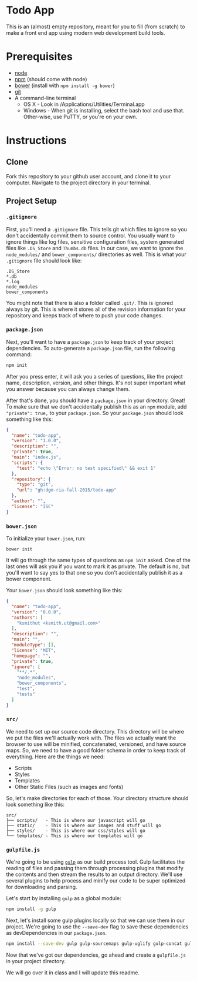 # Todo App

This is an (almost) empty repository, meant for you to fill (from scratch) to
make a front end app using modern web development build tools.

# Prerequisites

* [node](https://nodejs.org/en/)
* [npm](https://www.npmjs.com/) (should come with node)
* [bower](http://bower.io/) (install with `npm install -g bower`)
* [git](http://git-scm.com/)
* A command-line terminal
  * OS X - Look in /Applications/Utilities/Terminal.app
  * Windows - When git is installing, select the bash tool and use that.
    Other-wise, use PuTTY, or you're on your own.

# Instructions

## Clone

Fork this repository to your github user account, and clone it to your computer.
Navigate to the project directory in your terminal.

## Project Setup

### `.gitignore`

First, you'll need a `.gitignore` file. This tells git which files to ignore
so you don't accidentally commit them to source control. You usually want to
ignore things like log files, sensitive configuration files, system generated
files like `.DS_Store` and `Thumbs.db` files. In our case, we want to ignore the
`node_modules/` and `bower_components/` directories as well. This is what your
`.gitignore` file should look like:

```
.DS_Store
*.db
*.log
node_modules
bower_components
```

You might note that there is also a folder called `.git/`. This is ignored
always by git. This is where it stores all of the revision information for your
repository and keeps track of where to push your code changes.

### `package.json`

Next, you'll want to have a `package.json` to keep track of your project
dependencies. To auto-generate a `package.json` file, run the following command:

```sh
npm init
```

After you press enter, it will ask you a series of questions, like the project
name, description, version, and other things. It's not super important what you
answer because you can always change them.

After that's done, you should have a `package.json` in your directory. Great!
To make sure that we don't accidentally publish this as an `npm` module, add
`"private": true,` to your `package.json`. So your `package.json` should look
something like this:

```json
{
  "name": "todo-app",
  "version": "1.0.0",
  "description": "",
  "private": true,
  "main": "index.js",
  "scripts": {
    "test": "echo \"Error: no test specified\" && exit 1"
  },
  "repository": {
    "type": "git",
    "url": "gh:dgm-ria-fall-2015/todo-app"
  },
  "author": "",
  "license": "ISC"
}
```

### `bower.json`

To initialize your `bower.json`, run:

```
bower init
```

It will go through the same types of questions as `npm init` asked. One of the
last ones will ask you if you want to mark it as private. The default is no,
but you'll want to say yes to that one so you don't accidentally publish it as
a bower component.

Your `bower.json` should look something like this:

```json
{
  "name": "todo-app",
  "version": "0.0.0",
  "authors": [
    "ksmithut <ksmith.ut@gmail.com>"
  ],
  "description": "",
  "main": "",
  "moduleType": [],
  "license": "MIT",
  "homepage": "",
  "private": true,
  "ignore": [
    "**/.*",
    "node_modules",
    "bower_components",
    "test",
    "tests"
  ]
}
```

### `src/`

We need to set up our source code directory. This directory will be where we put
the files we'll actually work with. The files we actually want the browser to
use will be minified, concatenated, versioned, and have source maps. So, we need
to have a good folder schema in order to keep track of everything. Here are the
things we need:

* Scripts
* Styles
* Templates
* Other Static Files (such as images and fonts)

So, let's make directories for each of those. Your directory structure should
look something like this:

```
src/
├── scripts/   - This is where our javascript will go
├── static/    - This is where our images and stuff will go
├── styles/    - This is where our css/styles will go
└── templates/ - This is where our templates will go
```

### `gulpfile.js`

We're going to be using [`gulp`](http://gulpjs.org/) as our build process tool.
Gulp facilitates the reading of files and passing them through processing
plugins that modify the contents and then stream the results to an output
directory. We'll use several plugins to help process and minify our code to be
super optimized for downloading and parsing.

Let's start by installing `gulp` as a global module:

```sh
npm install -g gulp
```

Next, let's install some gulp plugins locally so that we can use them in our
project. We're going to use the `--save-dev` flag to save these dependencies as
devDependencies in our `package.json`.

```sh
npm install --save-dev gulp gulp-sourcemaps gulp-uglify gulp-concat gulp-pleeease
```

Now that we've got our dependencies, go ahead and create a `gulpfile.js` in your
project directory.

We will go over it in class and I will update this readme.

